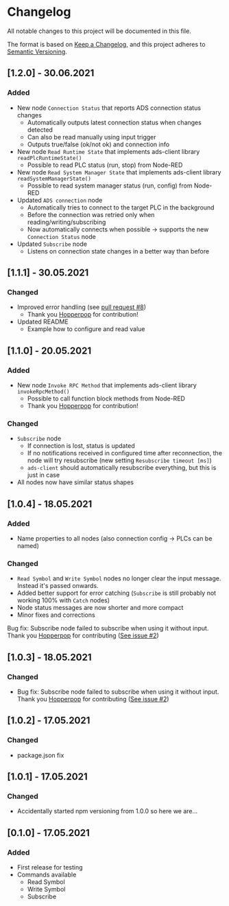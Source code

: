 # Changelog
All notable changes to this project will be documented in this file.

The format is based on [Keep a Changelog](https://keepachangelog.com/en/1.0.0/),
and this project adheres to [Semantic Versioning](https://semver.org/spec/v2.0.0.html).

## [1.2.0] - 30.06.2021
### Added
  - New node `Connection Status` that reports ADS connection status changes
    - Automatically outputs latest connection status when changes detected
    - Can also be read manually using input trigger
    - Outputs true/false (ok/not ok) and connection info
  - New node `Read Runtime State` that implements ads-client library `readPlcRuntimeState()`
    - Possible to read PLC status (run, stop) from Node-RED
  - New node `Read System Manager State` that implements ads-client library `readSystemManagerState()`
    - Possible to read system manager status (run, config) from Node-RED
  - Updated `ADS connection` node
    - Automatically tries to connect to the target PLC in the background
    - Before the connection was retried only when reading/writing/subscribing
    - Now automatically connects when possible -> supports the new `Connection Status` node
  - Updated `Subscribe` node
    - Listens on connection state changes in a better way than before
    

## [1.1.1] - 30.05.2021
### Changed
  - Improved error handling (see [pull request #8](https://github.com/jisotalo/node-red-contrib-ads-client/pull/8))
    - Thank you [Hopperpop](https://github.com/Hopperpop) for contribution!
  - Updated README
    - Example how to configure and read value


## [1.1.0] - 20.05.2021
### Added
  - New node `Invoke RPC Method` that implements ads-client library `invokeRpcMethod()`
    - Possible to call function block methods from Node-RED
    - Thank you [Hopperpop](https://github.com/Hopperpop) for contribution!
    
### Changed
- `Subscribe` node
  - If connection is lost, status is updated
  - If no notifications received in configured time after reconnection, the node will try resubscribe (new setting `Resubscribe timeout [ms]`)
  - `ads-client` should automatically resubscribe everything, but this is just in case
- All nodes now have similar status shapes

## [1.0.4] - 18.05.2021
### Added
- Name properties to all nodes (also connection config -> PLCs can be named)

### Changed
- `Read Symbol` and `Write Symbol` nodes no longer clear the input message. Instead it's passed onwards.
- Added better support for error catching (`Subscribe` is still probably not working 100% with `Catch` nodes)
- Node status messages are now shorter and more compact
- Minor fixes and corrections

Bug fix: Subscribe node failed to subscribe when using it without input. Thank you [Hopperpop](https://github.com/Hopperpop) for contributing ([See issue #2](https://github.com/jisotalo/node-red-contrib-ads-client/issues/2))

## [1.0.3] - 18.05.2021
### Changed
- Bug fix: Subscribe node failed to subscribe when using it without input. Thank you [Hopperpop](https://github.com/Hopperpop) for contributing ([See issue #2](https://github.com/jisotalo/node-red-contrib-ads-client/issues/2))

## [1.0.2] - 17.05.2021
### Changed
- package.json fix

## [1.0.1] - 17.05.2021
### Changed
- Accidentally started npm versioning from 1.0.0 so here we are...

## [0.1.0] - 17.05.2021
### Added
- First release for testing
- Commands available
  - Read Symbol
  - Write Symbol
  - Subscribe
